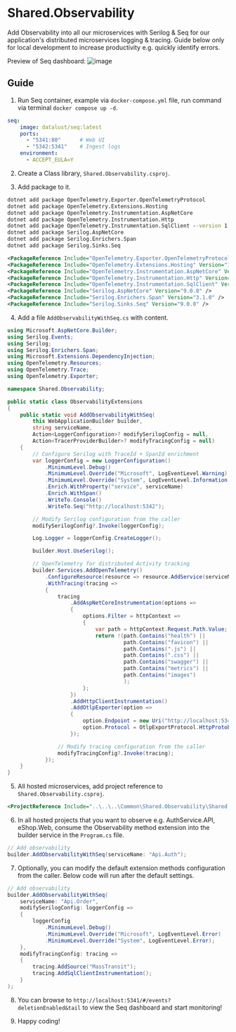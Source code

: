 # Shared.Observability
Add Observability into all our microservices with Serilog &amp; Seq for our application's distributed microservices logging &amp; tracing. 
Guide below only for local development to increase productivity e.g. quickly identify errors.

Preview of Seq dashboard:
![image](https://github.com/user-attachments/assets/578c9f1a-f8b7-44b1-8cbd-0d7db3ba7477)

## Guide
1. Run Seq container, example via `docker-compose.yml` file, run command via terminal `docker compose up -d`.
```yaml	
seq:
    image: datalust/seq:latest
    ports:
      - "5341:80"      # Web UI
      - "5342:5341"    # Ingest logs
    environment:
      - ACCEPT_EULA=Y
```

2.  Create a Class library, `Shared.Observability.csproj`.
	
3. Add package to it.
```cmd
dotnet add package OpenTelemetry.Exporter.OpenTelemetryProtocol
dotnet add package OpenTelemetry.Extensions.Hosting
dotnet add package OpenTelemetry.Instrumentation.AspNetCore
dotnet add package OpenTelemetry.Instrumentation.Http
dotnet add package OpenTelemetry.Instrumentation.SqlClient --version 1.11.0-beta.2
dotnet add package Serilog.AspNetCore
dotnet add package Serilog.Enrichers.Span
dotnet add package Serilog.Sinks.Seq
```
```xml
<PackageReference Include="OpenTelemetry.Exporter.OpenTelemetryProtocol" Version="1.12.0" />
<PackageReference Include="OpenTelemetry.Extensions.Hosting" Version="1.12.0" />
<PackageReference Include="OpenTelemetry.Instrumentation.AspNetCore" Version="1.11.1" />
<PackageReference Include="OpenTelemetry.Instrumentation.Http" Version="1.11.1" />
<PackageReference Include="OpenTelemetry.Instrumentation.SqlClient" Version="1.11.0-beta.2" />
<PackageReference Include="Serilog.AspNetCore" Version="9.0.0" />
<PackageReference Include="Serilog.Enrichers.Span" Version="3.1.0" />
<PackageReference Include="Serilog.Sinks.Seq" Version="9.0.0" />
```	
	
4. Add a file `AddObservabilityWithSeq.cs` with content.
```cs
using Microsoft.AspNetCore.Builder;
using Serilog.Events;
using Serilog;
using Serilog.Enrichers.Span;
using Microsoft.Extensions.DependencyInjection;
using OpenTelemetry.Resources;
using OpenTelemetry.Trace;
using OpenTelemetry.Exporter;

namespace Shared.Observability;

public static class ObservabilityExtensions
{
    public static void AddObservabilityWithSeq(
        this WebApplicationBuilder builder,
        string serviceName,
        Action<LoggerConfiguration>? modifySerilogConfig = null,
        Action<TracerProviderBuilder>? modifyTracingConfig = null)
    {
        // Configure Serilog with TraceId + SpanId enrichment
        var loggerConfig = new LoggerConfiguration()
            .MinimumLevel.Debug()
            .MinimumLevel.Override("Microsoft", LogEventLevel.Warning)
            .MinimumLevel.Override("System", LogEventLevel.Information)
            .Enrich.WithProperty("service", serviceName)
            .Enrich.WithSpan()
            .WriteTo.Console()
            .WriteTo.Seq("http://localhost:5342");

        // Modify Serilog configuration from the caller
        modifySerilogConfig?.Invoke(loggerConfig);

        Log.Logger = loggerConfig.CreateLogger();

        builder.Host.UseSerilog();

        // OpenTelemetry for distributed Activity tracking
        builder.Services.AddOpenTelemetry()
            .ConfigureResource(resource => resource.AddService(serviceName))
            .WithTracing(tracing =>
            {
                tracing
                    .AddAspNetCoreInstrumentation(options =>
                    {
                        options.Filter = httpContext =>
                        {
                            var path = httpContext.Request.Path.Value;
                            return !(path.Contains("health") ||
                                     path.Contains("favicon") ||
                                     path.Contains(".js") ||
                                     path.Contains(".css") ||
                                     path.Contains("swagger") ||
                                     path.Contains("metrics") ||
                                     path.Contains("images")
                                     );
                        };
                    })
                    .AddHttpClientInstrumentation()
                    .AddOtlpExporter(option =>
                    {
                        option.Endpoint = new Uri("http://localhost:5341/ingest/otlp/v1/traces");
                        option.Protocol = OtlpExportProtocol.HttpProtobuf;
                    });

                // Modify tracing configuration from the caller
                modifyTracingConfig?.Invoke(tracing);
            });
    }
}
```

5. All hosted microservices, add project reference to `Shared.Observability.csproj`.
```xml
<ProjectReference Include="..\..\..\Common\Shared.Observability\Shared.Observability.csproj" />
```

6. In all hosted projects that you want to observe e.g. AuthService.API, eShop.Web, consume the Observability method extension into the builder service in the `Program.cs` file.
```cs
// Add observability
builder.AddObservabilityWithSeq(serviceName: "Api.Auth");
```

7. Optionally, you can modify the default extension methods configuration from the caller. Below code will run after the default settings.
```cs
// Add observability
builder.AddObservabilityWithSeq(
    serviceName: "Api.Order",
    modifySerilogConfig: loggerConfig =>
    {
        loggerConfig
            .MinimumLevel.Debug()
            .MinimumLevel.Override("Microsoft", LogEventLevel.Error)
            .MinimumLevel.Override("System", LogEventLevel.Error);
    },
    modifyTracingConfig: tracing =>
    {
        tracing.AddSource("MassTransit");
        tracing.AddSqlClientInstrumentation();
    }
);
```

8. You can browse to `http://localhost:5341/#/events?deletionEnabled&tail` to view the Seq dashboard and start monitoring!

9. Happy coding!

